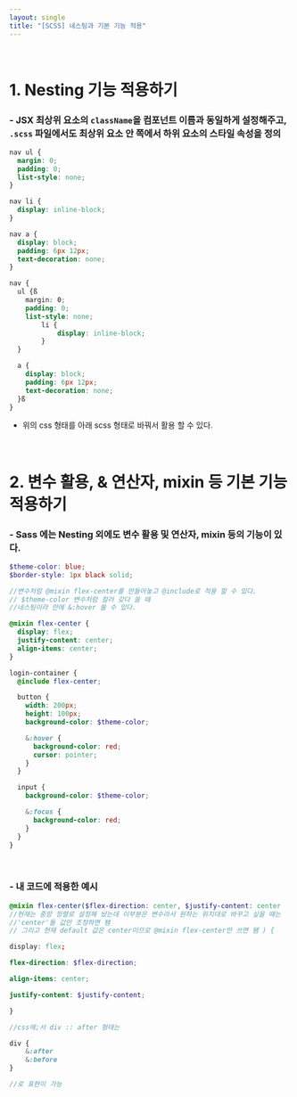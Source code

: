 ```yaml
---
layout: single
title: "[SCSS] 네스팅과 기본 기능 적용"
---
```


<br>

# 1. Nesting 기능 적용하기

### - JSX 최상위 요소의 `className`을 컴포넌트 이름과 동일하게 설정해주고, `.scss` 파일에서도 최상위 요소 안 쪽에서 하위 요소의 스타일 속성을 정의

```css
nav ul {
  margin: 0;
  padding: 0;
  list-style: none;
}

nav li {
  display: inline-block;
}

nav a {
  display: block;
  padding: 6px 12px;
  text-decoration: none;
}
```

```scss
nav {
  ul {ß
    margin: 0;
    padding: 0;
    list-style: none;
		li {
			display: inline-block;
		}
  }

  a {
    display: block;
    padding: 6px 12px;
    text-decoration: none;
  }ß
}
```

- 위의 css 형태를 아래 scss 형태로 바꿔서 활용 할 수 있다.

<br>

# 2. 변수 활용, & 연산자, mixin 등 기본 기능 적용하기

### - Sass 에는 Nesting 외에도 변수 활용 및 연산자, mixin 등의 기능이 있다.

```scss
$theme-color: blue;
$border-style: 1px black solid;

//변수처럼 @mixin flex-center를 만들어놓고 @include로 적용 할 수 있다.
// $theme-color 변수처럼 컬러 갖다 쓸 때
//네스팅이라 안에 &:hover 쑬 수 있다.

@mixin flex-center {
  display: flex;
  justify-content: center;
  align-items: center;
}

login-container {
  @include flex-center;

  button {
    width: 200px;
    height: 100px;
    background-color: $theme-color;

    &:hover {
      background-color: red;
      cursor: pointer;
    }
  }

  input {
    background-color: $theme-color;

    &:focus {
      background-color: red;
    }
  }
}
```

<br>

### - 내 코드에 적용한 예시

```scss
@mixin flex-center($flex-direction: center, $justify-content: center
//현재는 중앙 정렬로 설정해 놨는데 이부분은 변수라서 원하는 위치대로 바꾸고 싶을 때는
//'center'들 값만 조정하면 됌
// 그리고 현재 default 값은 center이므로 @mixin flex-center만 쓰면 됌 ) {

display: flex;

flex-direction: $flex-direction;

align-items: center;

justify-content: $justify-content;

}
```

```scss
//css에;서 div :: after 형태는

div {
	&:after
	&:before
}

//로 표현이 가능

```
